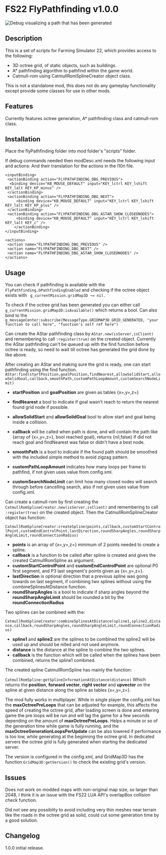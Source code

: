 # FS22 FlyPathfinding v1.0.0

![Debug visualizing a path that has been generated](https://i.gyazo.com/276cf7af27bb4457710b0a92254b1d4a.jpg)

## Description

This is a set of scripts for Farming Simulator 22, which provides access to the following: 
- 3D octree grid, of static objects, such as buildings.
- A* pathfinding algorithm to pathfind within the game world.
- Catmull-rom using CatmullRomSplineCreator object class.

This is not a standalone mod, this does not do any gameplay functionality except provide some classes for use in other mods.

## Features

Currently features octree generation, A* pathfinding class and catmull-rom class. 

## Installation

Place the flyPathfinding folder into mod folder's "scripts" folder. 

If debug commands needed then modDesc.xml needs the following input and actions:
And their translation for the actions in the l10n file.
```
<inputBinding>
 <actionBinding action="FLYPATHFINDING_DBG_PREVIOUS">
  <binding device="KB_MOUSE_DEFAULT" input="KEY_lctrl KEY_lshift KEY_lalt KEY_KP_minus" />
 </actionBinding>
 <actionBinding action="FLYPATHFINDING_DBG_NEXT">
	 <binding device="KB_MOUSE_DEFAULT" input="KEY_lctrl KEY_lshift KEY_lalt KEY_KP_plus" />
 </actionBinding>
 <actionBinding action="FLYPATHFINDING_DBG_ASTAR_SHOW_CLOSEDNODES">
	 <binding device="KB_MOUSE_DEFAULT" input="KEY_lctrl KEY_lshift KEY_lalt KEY_c" />
	</actionBinding>
</inputBinding>

<actions>
 <action name="FLYPATHFINDING_DBG_PREVIOUS" />
 <action name="FLYPATHFINDING_DBG_NEXT" />
 <action name="FLYPATHFINDING_DBG_ASTAR_SHOW_CLOSEDNODES" />
</actions>
```

## Usage

You can check if pathfinding is available with the ```FlyPathfinding.bPathfindingEnabled``` and checking if the octree object exists with ``` g_currentMission.gridMap3D ~= nil.```

To check if the octree grid has been generated you can either call ```g_currentMission.gridMap3D:isAvailable()``` which returns a bool. 
Can also bind to the ```g_messageCenter:subscribe(MessageType.GRIDMAP3D_GRID_GENERATED, "your function to call here", "function's self ref here")```

Can create the AStar pathfinding class by ```AStar.new(isServer,isClient)``` and remembering to call ```:register(true)``` on the created object.
Currently the AStar pathfinding can't be queued up with the find function before octree is ready, so need to wait till octree has generated the grid done by like above.

After creating an AStar and making sure the grid is ready, one can start pathfinding using the find function.
```AStar:find(startPosition,goalPosition,findNearest,allowSolidStart,allowSolidGoal,callback,smoothPath,customPathLoopAmount,customSearchNodeLimit)```

- **startPosition** and **goalPosition** are given as tables {x=,y=,z=}

- **findNearest** a bool to indicate if goal wasn't reach to return the nearest found grid node if possible. 

- **allowSolidStart** and **allowSolidGoal** bool to allow start and goal being inside a collision.

- **callback** will be called when path is done, and will contain the path like {array of {x=,y=,z=}, bool reached goal}, returns {nil,false} if did not reach goal and findNearest was false or didn't have a best node.

- **smoothPath** is a bool to indicate if the found path should be smoothed with the included simple method to avoid zigzag pattern.

- **customPathLoopAmount** indicates how many loops per frame to pathfind, if not given uses value from config.xml.

- **customSearchNodeLimit** can limit how many closed nodes will search through before cancelling search, also if not given uses value from config.xml.


Can create a catmull-rom by first creating the ```CatmullRomSplineCreator.new(isServer,isClient)``` and remembering to call ```:register(true)``` on the created object.
Then the CatmullRomSplineCreator object has function:

```CatmullRomSplineCreator:createSpline(points,callback,customStartControlPoint,customEndControlPoint,lastDirection,roundSharpAngles,roundSharpAngleLimit,roundConnectionRadius)```

- **points** is an array of {x=,y=,z=} minimum of 2 points needed to create a spline.
- **callback** is a function to be called after spline is created and gives the created CatmullRomSpline as argument. 
- **customStartControlPoint** and **customEndControlPoint** are optional P0 first segment, and P3 last segment's points given as {x=,y=,z=}.
- **lastDirection** is optional direction that a previous spline was going towards on last segment, if combining two splines without using the combineSplinesAtDistance function.
- **roundSharpAngles** is a bool to indicate if sharp angles beyond the **roundSharpAngleLimit** should be rounded a bit by the **roundConnectionRadius**

Two splines can be combined with the:

```CatmullRomSplineCreator:combineSplinesAtDistance(spline1,spline2,distance,callback,roundSharpAngles,roundSharpAngleLimit,roundConnectionRadius)```

- **spline1** and **spline2** are the splines to be combined the spline2 will be used up and should be nilled and not used anymore. 
- **distance** is the distance at the spline to combine the two splines.
- **callback** is the function which will be called when the splines have been combined, returns the spline1 combined.

The created spline CatmullRomSpline has mainly the function:

```CatmullRomSpline:getSplineInformationAtDistance(distance)```
Which returns the **position**, **forward vector**, **right vector** and **upvector** on the spline at given distance along the spline as tables {x=,y=,z=}.

The mod fully works in multiplayer. 
While in single player the config.xml has the **maxOctreePreLoops** that can be adjusted for example, this affects the speed of creating the octree grid, after loading screen is done and entering game the pre loops will be run and will lag the game for a few seconds depending on the amount of **maxOctreePreLoops**. Helps a minute or so of the generation time while game is fully running, and the **maxOctreeGenerationLoopsPerUpdate** can be also lowered if performance is too low, while generating at the beginning the octree grid. In dedicated servers the octree grid is fully generated when starting the dedicated server.   

The version is configured in the config.xml, and GridMap3D has the function ```GridMap3D:getVersion()``` to check the existing grid's version.

## Issues

Does not work on modded maps with non-original map size, so larger than 2048, I think it is an issue with the FS22 LUA API's overlapBox collision check function.

Did not see any possiblity to avoid including very thin meshes near terrain like the roads in the octree grid as solid, could cut some generation time by a good solution.

## Changelog

1.0.0 initial release.




 
 
 
